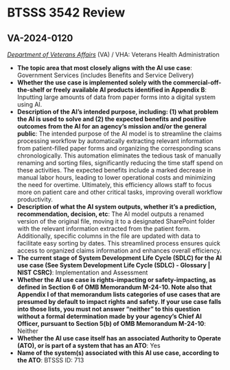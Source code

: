# BTSSS 3542 Review
## VA-2024-0120
_[Department of Veterans Affairs](<../3_agency/Department of Veterans Affairs.md>)_ (VA) / VHA: Veterans Health Administration


+ **The topic area that most closely aligns with the AI use case**: Government Services (includes Benefits and Service Delivery)
+ **Whether the use case is implemented solely with the commercial-off-the-shelf or freely available AI products identified in Appendix B**: Inputting large amounts of data from paper forms into a digital system using AI.
+ **Description of the AI’s intended purpose, including: (1) what problem the AI is used to solve and (2) the expected benefits and positive outcomes from the AI for an agency’s mission and/or the general public**: The intended purpose of the AI model is to streamline the claims processing workflow by automatically extracting relevant information from patient-filled paper forms and organizing the corresponding scans chronologically. This automation eliminates the tedious task of manually renaming and sorting files, significantly reducing the time staff spend on these activities. The expected benefits include a marked decrease in manual labor hours, leading to lower operational costs and minimizing the need for overtime. Ultimately, this efficiency allows staff to focus more on patient care and other critical tasks, improving overall workflow productivity.
+ **Description of what the AI system outputs, whether it’s a prediction, recommendation, decision, etc**: The AI model outputs a renamed version of the original file, moving it to a designated SharePoint folder with the relevant information extracted from the patient form. Additionally, specific columns in the file are updated with data to facilitate easy sorting by dates. This streamlined process ensures quick access to organized claims information and enhances overall efficiency.
+ **The current stage of System Development Life Cycle (SDLC) for the AI use case (See System Development Life Cycle (SDLC) - Glossary | NIST CSRC)**: Implementation and Assessment
+ **Whether the AI use case is rights-impacting or safety-impacting, as defined in Section 6 of OMB Memorandum M-24-10. Note also that Appendix I of that memorandum lists categories of use cases that are presumed by default to impact rights and safety. If your use case falls into those lists, you must not answer “neither” to this question without a formal determination made by your agency’s Chief AI Officer, pursuant to Section 5(b) of OMB Memorandum M-24-10**: Neither
+ **Whether the AI use case itself has an associated Authority to Operate (ATO), or is part of a system that has an ATO**: Yes
+ **Name of the system(s) associated with this AI use case, according to the ATO**: BTSSS ID: 713